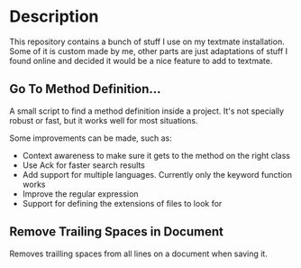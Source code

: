 Description
===========

This repository contains a bunch of stuff I use on my textmate installation.
Some of it is custom made by me, other parts are just adaptations of stuff I
found online and decided it would be a nice feature to add to textmate.

Go To Method Definition...
--------------------------

A small script to find a method definition inside a project. It's not specially
robust or fast, but it works well for most situations.

Some improvements can be made, such as:

* Context awareness to make sure it gets to the method on the right class
* Use Ack for faster search results
* Add support for multiple languages. Currently only the keyword function works
* Improve the regular expression
* Support for defining the extensions of files to look for

Remove Trailing Spaces in Document
----------------------------------

Removes trailling spaces from all lines on a document when saving it.
